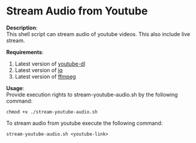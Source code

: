 # Stream Audio from Youtube  
**Description**:  
This shell script can stream audio of youtube videos. This also include live stream.  

**Requirements**:  
1.   Latest version of [youtube-dl](https://youtube-dl.org/ "youtube-dl")
2.   Latest version of [jq](https://stedolan.github.io/jq/ "jq")
3.   Latest version of [ffmpeg](https://www.ffmpeg.org/ "ffmpeg")

**Usage**:  
Provide execution rights to stream-youtube-audio.sh by the following command:  
<pre><code>chmod +x ./stream-youtube-audio.sh</code></pre>
To stream audio from youtube execute the following command:  
<pre><code>stream-youtube-audio.sh &lt;youtube-link></code></pre>
